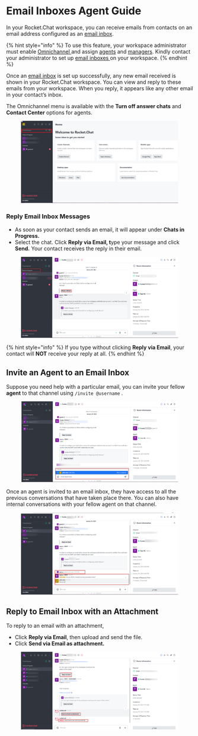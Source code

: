 # Email Inboxes Agent Guide

In your Rocket.Chat workspace, you can receive emails from contacts on an email address configured as an [email inbox](https://docs.rocket.chat/use-rocket.chat/rocket.chat-workspace-administration/email-inboxes).

{% hint style="info" %}
To use this feature, your workspace administrator must enable [Omnichannel ](https://docs.rocket.chat/guides/administration/settings/omnichannel-admins-guide#enable-omnichannel)and assign [agents](https://docs.rocket.chat/guides/omnichannel/agents) and [managers](https://docs.rocket.chat/guides/omnichannel/managers). Kindly contact your administrator to set up [email inboxes ](https://docs.rocket.chat/use-rocket.chat/rocket.chat-workspace-administration/email-inboxes)on your workspace.
{% endhint %}

Once an [email inbox](https://docs.rocket.chat/use-rocket.chat/rocket.chat-workspace-administration/email-inboxes) is set up successfully, any new email received is shown in your Rocket.Chat workspace. You can view and reply to these emails from your workspace. When you reply, it appears like any other email in your contact’s inbox.&#x20;

The Omnichannel menu is available with the **Turn off answer chats** and **Contact Center** options for agents.

<figure><img src="../../.gitbook/assets/image (37).png" alt=""><figcaption></figcaption></figure>

### Reply Email Inbox Messages

* As soon as your contact sends an email, it will appear under **Chats in Progress.**
* Select the chat. Click **Reply via Email, t**ype your message and click **Send.** Your contact receives the reply in their email.

<figure><img src="../../.gitbook/assets/image (27).png" alt=""><figcaption></figcaption></figure>

{% hint style="info" %}
If you type without clicking **Reply via Email**, your contact will **NOT** receive your reply at all.
{% endhint %}

## Invite an Agent to an Email Inbox

Suppose you need help with a particular email, you can invite your fellow **agent** to that channel using `/invite @username` .

<figure><img src="../../.gitbook/assets/image (10) (1).png" alt=""><figcaption></figcaption></figure>

Once an agent is invited to an email inbox, they have access to all the previous conversations that have taken place there. You can also have internal conversations with your fellow agent on that channel.

<figure><img src="../../.gitbook/assets/image (22).png" alt=""><figcaption></figcaption></figure>

## Reply to Email Inbox with an Attachment

To reply to an email with an attachment,

* Click **Reply via Email**, then upload and send the file.
* Click **Send via Email as attachment.**

<figure><img src="../../.gitbook/assets/image (18).png" alt=""><figcaption></figcaption></figure>

